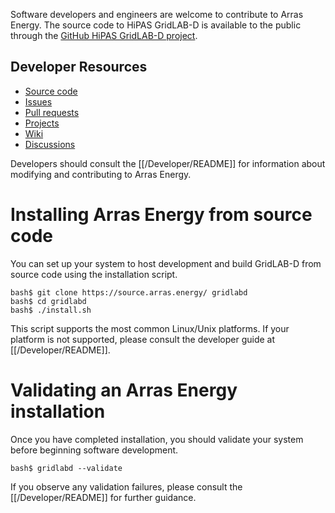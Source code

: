 Software developers and engineers are welcome to contribute to Arras Energy. The source code to HiPAS GridLAB-D is available to the public through the [GitHub HiPAS GridLAB-D project](https://source.arras.energy/).

## Developer Resources

  - [Source code](https://source.arras.energy/)
  - [Issues](https://source.arras.energy/issues)
  - [Pull requests](https://source.arras.energy/pulls)
  - [Projects](https://source.arras.energy/projects)
  - [Wiki](https://source.arras.energy/wiki)
  - [Discussions](https://source.arras.energy/discussions)

Developers should consult the [[/Developer/README]] for information about modifying and contributing to Arras Energy.

# Installing Arras Energy from source code

You can set up your system to host development and build GridLAB-D from source code using the installation script.

~~~
bash$ git clone https://source.arras.energy/ gridlabd
bash$ cd gridlabd
bash$ ./install.sh
~~~

This script supports the most common Linux/Unix platforms.  If your platform is not supported, please consult the developer guide at [[/Developer/README]].

# Validating an Arras Energy installation

Once you have completed installation, you should validate your system before beginning software development.

~~~
bash$ gridlabd --validate
~~~

If you observe any validation failures, please consult the [[/Developer/README]] for further guidance.

